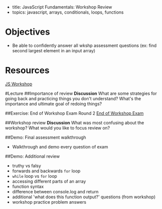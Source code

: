 - title: JavaScript Fundamentals: Workshop Review
- topics: javascript, arrays, conditionals, loops, functions

# Objectives
* Be able to confidently answer all wkshp assessment questions (ex: find second largest element in an input array)

# Resources
[JS Workshop](http://c4q.github.io/accesscode-apply-jsworkshop/activity-conditionals.html)

#Lecture
##Importance of review 
**Discussion** What are some strategies for going back and practicing things you don't understand? What's the importance and ultimate goal of redoing things?

##Exercise: End of Workshop Exam Round 2
[End of Workshop Exam](end-of-workshop-exam.md)

##Workshop review
**Discussion** What was most confusing about the workshop? What would you like to focus review on? 

##Demo: Final assessment walkthrough 
- Walkthrough and demo every question of exam

##Demo: Additional review
- truthy vs falsy 
- forwards and backwards `for` loop
- `while` loop vs `for` loop
- accessing different parts of an array
- function syntax 
- difference between console.log and return 
- additional 'what does this function output?' questions (from workshop)
- workshop practice problem answers
